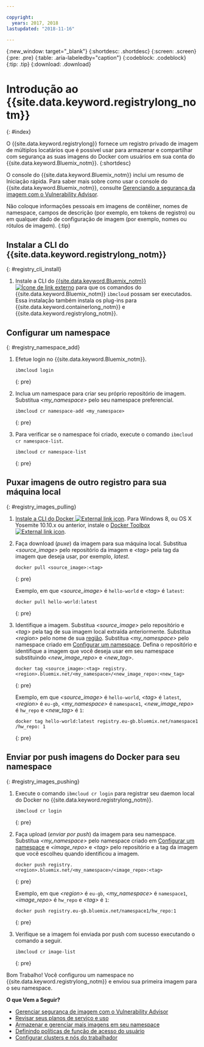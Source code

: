 ```yaml
---

copyright:
  years: 2017, 2018
lastupdated: "2018-11-16"

---
```


{:new_window: target="_blank"}
{:shortdesc: .shortdesc}
{:screen: .screen}
{:pre: .pre}
{:table: .aria-labeledby="caption"}
{:codeblock: .codeblock}
{:tip: .tip}
{:download: .download}

# Introdução ao {{site.data.keyword.registrylong_notm}}
{: #index}

O {{site.data.keyword.registrylong}} fornece um registro privado
de imagem de múltiplos locatários que é possível usar para armazenar e compartilhar com segurança as suas imagens do Docker com usuários em sua
conta do {{site.data.keyword.Bluemix_notm}}.
{:shortdesc}

O console do {{site.data.keyword.Bluemix_notm}} inclui um resumo de Iniciação rápida. Para saber mais sobre como usar o console do {{site.data.keyword.Bluemix_notm}}, consulte [Gerenciando a segurança da imagem com o Vulnerability Advisor](/docs/services/va/va_index.html).

Não coloque informações pessoais em imagens de contêiner, nomes de namespace, campos de descrição (por exemplo, em tokens de registro) ou em qualquer dado de configuração de imagem (por
exemplo, nomes ou rótulos de imagem).
{:tip}

## Instalar a CLI do {{site.data.keyword.registrylong_notm}}
{: #registry_cli_install}

1. Instale a CLI do [{{site.data.keyword.Bluemix_notm}}
![Ícone de link externo](../../icons/launch-glyph.svg "Ícone de link externo")](http://clis.ng.bluemix.net/ui/home.html) para que os
comandos do {{site.data.keyword.Bluemix_notm}} `ibmcloud` possam ser executados. Essa instalação também instala os plug-ins para {{site.data.keyword.containerlong_notm}} e {{site.data.keyword.registrylong_notm}}.

## Configurar um namespace
{: #registry_namespace_add}

1. Efetue login no {{site.data.keyword.Bluemix_notm}}.

   ```
   ibmcloud login
   ```
   {: pre}

2. Inclua um namespace para criar seu próprio repositório de imagem. Substitua _&lt;my_namespace&gt;_ pelo seu namespace preferencial.

   ```
   ibmcloud cr namespace-add <my_namespace>
   ```
   {: pre}

3. Para verificar se o namespace foi criado, execute o comando `ibmcloud cr namespace-list`.

   ```
   ibmcloud cr namespace-list
   ```
   {: pre}

## Puxar imagens de outro registro para sua máquina local
{: #registry_images_pulling}

1. [Instale a CLI do Docker ![External link icon](../../icons/launch-glyph.svg "External link icon")](https://www.docker.com/community-edition#/download). Para Windows 8, ou OS X Yosemite 10.10.x ou anterior, instale o [Docker Toolbox ![External link icon](../../icons/launch-glyph.svg "External link icon")](https://docs.docker.com/toolbox/).

2. Faça download (_puxe_) da imagem para sua máquina local. Substitua _&lt;source_image&gt;_ pelo repositório da imagem e _&lt;tag&gt;_ pela tag da imagem que deseja usar, por exemplo, _latest_.

   ```
   docker pull <source_image>:<tag>
   ```
   {: pre}

   Exemplo, em que _&lt;source_image&gt;_ é `hello-world` e _&lt;tag&gt;_ é `latest`:

   ```
   docker pull hello-world:latest
   ```
   {: pre}

3. Identifique a imagem. Substitua _&lt;source_image&gt;_ pelo repositório e
_&lt;tag&gt;_ pela tag de sua imagem local extraída anteriormente. Substitua _&lt;region&gt;_ pelo nome de sua [região](registry_overview.html#registry_regions). Substitua _&lt;my_namespace&gt;_ pelo namespace criado em [Configurar um namespace](index.html#registry_namespace_add). Defina o repositório e identifique a imagem que você deseja usar
em seu namespace substituindo _&lt;new_image_repo&gt;_ e _&lt;new_tag&gt;_.

   ```
   docker tag <source_image>:<tag> registry.<region>.bluemix.net/<my_namespace>/<new_image_repo>:<new_tag>
   ```
   {: pre}

   Exemplo, em que _&lt;source_image&gt;_ é `hello-world`, _&lt;tag&gt;_ é `latest`, _&lt;region&gt;_ é `eu-gb`, _&lt;my_namespace&gt;_ é `namespace1`, _&lt;new_image_repo&gt;_ é `hw_repo` e _&lt;new_tag&gt;_ é `1`:

   ```
   docker tag hello-world:latest registry.eu-gb.bluemix.net/namespace1 /hw_repo: 1
   ```
   {: pre}

## Enviar por push imagens do Docker para seu namespace
{: #registry_images_pushing}

1. Execute o comando `ibmcloud cr login` para registrar seu daemon local do Docker no {{site.data.keyword.registrylong_notm}}.

   ```
   ibmcloud cr login
   ```
   {: pre}

2. Faça upload (_enviar por push_) da imagem para seu namespace. Substitua _&lt;my_namespace&gt;_ pelo namespace criado em [Configurar um namespace](index.html#registry_namespace_add) e _&lt;image_repo&gt;_ e _&lt;tag&gt;_ pelo repositório e a tag da imagem que você escolheu quando identificou a imagem.

   ```
   docker push registry.<region>.bluemix.net/<my_namespace>/<image_repo>:<tag>
   ```
   {: pre}

   Exemplo, em que _&lt;region&gt;_ é `eu-gb`, _&lt;my_namespace&gt;_ é `namespace1`, _&lt;image_repo&gt;_ é `hw_repo` e _&lt;tag&gt;_ é `1`:

   ```
   docker push registry.eu-gb.bluemix.net/namespace1/hw_repo:1
   ```
   {: pre}

3. Verifique se a imagem foi enviada por push com sucesso executando o comando a seguir.

   ```
   ibmcloud cr image-list
   ```
   {: pre}

Bom Trabalho! Você configurou um namespace no {{site.data.keyword.registrylong_notm}} e enviou sua primeira imagem para o seu namespace.

**O que Vem a Seguir?**

- [Gerenciar segurança de imagem com o Vulnerability Advisor](../va/va_index.html)
- [Revisar seus planos de serviço e uso](registry_overview.html#registry_plans)
- [Armazenar e gerenciar mais imagens em seu namespace](registry_images_.html)
- [Definindo políticas de função de acesso do usuário](/docs/services/Registry/registry_users.html#user)
- [Configurar clusters e nós do trabalhador](/docs/containers/cs_clusters.html#clusters)
